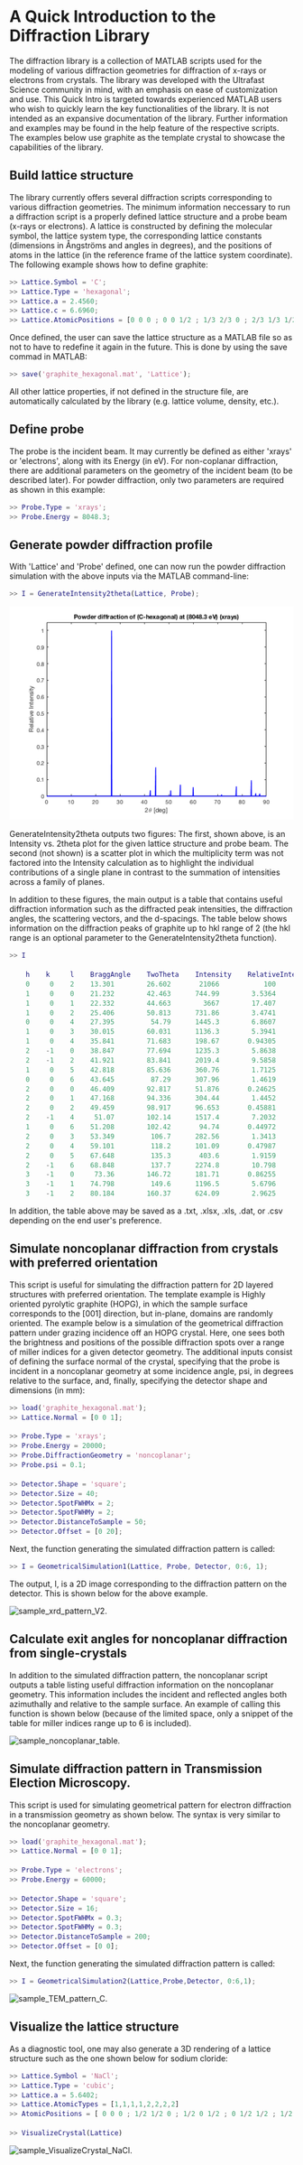 # A Quick Introduction to the Diffraction Library

The diffraction library is a collection of MATLAB scripts used for the modeling of various diffraction geometries for diffraction of x-rays or electrons from crystals. The library was developed with the Ultrafast Science community in mind, with an emphasis on ease of customization and use. This Quick Intro is targeted towards experienced MATLAB users who wish to quickly learn the key functionalities of the library. It is not intended as an expansive documentation of the library. Further information and examples may be found in the help feature of the respective scripts. The examples below use graphite as the template crystal to showcase the capabilities of the library.

## Build lattice structure

The library currently offers several diffraction scripts corresponding to various diffraction geometries. The minimum information neccessary to run a diffraction script is a properly defined lattice structure and a probe beam (x-rays or electrons). A lattice is constructed by defining the molecular symbol, the lattice system type, the corresponding lattice constants (dimensions in Ångströms and angles in degrees), and the positions of atoms in the lattice (in the reference frame of the lattice system coordinate). The following example shows how to define graphite:

```matlab
>> Lattice.Symbol = 'C';   
>> Lattice.Type = 'hexagonal'; 
>> Lattice.a = 2.4560;
>> Lattice.c = 6.6960;
>> Lattice.AtomicPositions = [0 0 0 ; 0 0 1/2 ; 1/3 2/3 0 ; 2/3 1/3 1/2];
```

Once defined, the user can save the lattice structure as a MATLAB file so as not to have to redefine it again in the future. This is done by using the save commad in MATLAB:

```matlab
>> save('graphite_hexagonal.mat', 'Lattice'); 
```
All other lattice properties, if not defined in the structure file, are automatically calculated by the library (e.g. lattice volume, density, etc.).

## Define probe

The probe is the incident beam. It may currently be defined as either 'xrays' or 'electrons', along with its Energy (in eV). For non-coplanar diffraction, there are additional parameters on the geometry of the incident beam (to be described later). For powder diffraction, only two parameters are required as shown in this example:

```matlab
>> Probe.Type = 'xrays';
>> Probe.Energy = 8048.3;
```

## Generate powder diffraction profile

With 'Lattice' and 'Probe' defined, one can now run the powder diffraction simulation with the above inputs via the MATLAB command-line:

```matlab
>> I = GenerateIntensity2theta(Lattice, Probe);
```

![sample_powder_diffraction.](sample_powder_diffraction.png)

GenerateIntensity2theta outputs two figures: The first, shown above, is an Intensity vs. 2theta plot for the given lattice structure and probe beam. The second (not shown) is a scatter plot in which the multiplicity term was not factored into the Intensity calculation as to highlight the individual contributions of a single plane in contrast to the summation of intensities across a family of planes.

In addition to these figures, the main output is a table that contains useful diffraction information such as the diffracted peak intensities, the diffraction angles, the scattering vectors, and the d-spacings. The table below shows information on the diffraction peaks of graphite up to hkl range of 2 (the hkl range is an optional parameter to the GenerateIntensity2theta function).

```matlab
>> I 
 
    h    k     l    BraggAngle    TwoTheta    Intensity    RelativeIntensity       d         Q          S       m 
    0     0    2    13.301        26.602       21066           100                3.348    1.8767    0.29869     2
    1     0    0    21.232        42.463      744.99        3.5364                2.127    2.9541    0.47015     6
    1     0    1    22.332        44.663        3667        17.407               2.0271    3.0995     0.4933    12
    1     0    2    25.406        50.813      731.86        3.4741               1.7953    3.4998    0.55701    12
    0     0    4    27.395         54.79      1445.3        6.8607                1.674    3.7534    0.59737     2
    1     0    3    30.015        60.031      1136.3        5.3941               1.5398    4.0806    0.64944    12
    1     0    4    35.841        71.683      198.67       0.94305               1.3154    4.7765     0.7602    12
    2    -1    0    38.847        77.694      1235.3        5.8638                1.228    5.1166    0.81433     6
    2    -1    2    41.921        83.841      2019.4        9.5858               1.1529    5.4499    0.86738    12
    1     0    5    42.818        85.636      360.76        1.7125               1.1333    5.5443     0.8824    12
    0     0    6    43.645         87.29      307.96        1.4619                1.116    5.6301    0.89606     2
    2     0    0    46.409        92.817      51.876       0.24625               1.0635    5.9081    0.94031     6
    2     0    1    47.168        94.336      304.44        1.4452               1.0503    5.9822     0.9521    12
    2     0    2    49.459        98.917      96.653       0.45881               1.0136     6.199    0.98661    12
    2    -1    4     51.07        102.14      1517.4        7.2032              0.99015    6.3457     1.0099    12
    1     0    6    51.208        102.42       94.74       0.44972              0.98823     6.358     1.0119    12
    2     0    3    53.349         106.7      282.56        1.3413              0.96007    6.5445     1.0416    12
    2     0    4    59.101         118.2      101.09       0.47987              0.89765    6.9996      1.114    12
    2     0    5    67.648         135.3       403.6        1.9159              0.83282    7.5444     1.2007    12
    2    -1    6    68.848         137.7      2274.8        10.798              0.82589    7.6077     1.2108    12
    3    -1    0     73.36        146.72      181.71       0.86255              0.80391    7.8157     1.2439    12
    3    -1    1    74.798         149.6      1196.5        5.6796              0.79818    7.8719     1.2528    24
    3    -1    2    80.184        160.37      624.09        2.9625               0.7817    8.0379     1.2793    24
```
In addition, the table above may be saved as a .txt, .xlsx, .xls, .dat, or .csv depending on the end user's preference. 

## Simulate noncoplanar diffraction from crystals with preferred orientation

This script is useful for simulating the diffraction pattern for 2D layered structures with preferred orientation. The template example is Highly oriented pyrolytic graphite (HOPG), in which the sample surface corresponds to the [001] direction, but in-plane, domains are randomly oriented. The example below is a simulation of the geometrical diffraction pattern under grazing incidence off an HOPG crystal. Here, one sees both the brightness and positions of the possible diffraction spots over a range of miller indices for a given detector geometry. The additional inputs consist of defining the surface normal of the crystal, specifying that the probe is incident in a noncoplanar geometry at some incidence angle, psi, in degrees relative to the surface, and, finally, specifying the detector shape and dimensions (in mm):

```matlab
>> load('graphite_hexagonal.mat');
>> Lattice.Normal = [0 0 1];

>> Probe.Type = 'xrays';
>> Probe.Energy = 20000;
>> Probe.DiffractionGeometry = 'noncoplanar';
>> Probe.psi = 0.1;

>> Detector.Shape = 'square';
>> Detector.Size = 40;
>> Detector.SpotFWHMx = 2;
>> Detector.SpotFWHMy = 2;
>> Detector.DistanceToSample = 50;
>> Detector.Offset = [0 20];
```
Next, the function generating the simulated diffraction pattern is called:

```matlab
>> I = GeometricalSimulation1(Lattice, Probe, Detector, 0:6, 1);
```

The output, I, is a 2D image corresponding to the diffraction pattern on the detector. This is shown below for the above example.    

![sample_xrd_pattern_V2.](sample_xrd_pattern_V2.png)

## Calculate exit angles for noncoplanar diffraction from single-crystals

In addition to the simulated diffraction pattern, the noncoplanar script outputs a table listing useful diffraction information on the noncoplanar geometry. This information includes the incident and reflected angles both azimuthally and relative to the sample surface. An example of calling this function is shown below (because of the limited space, only a snippet of the table for miller indices range up to 6 is included).

![sample_noncoplanar_table.](sample_noncoplanar_table.png)

## Simulate diffraction pattern in Transmission Election Microscopy.

This script is used for simulating geometrical pattern for electron diffraction in a transmission geometry as shown below. The syntax is very similar to the noncoplanar geometry.

```matlab
>> load('graphite_hexagonal.mat');
>> Lattice.Normal = [0 0 1];

>> Probe.Type = 'electrons';
>> Probe.Energy = 60000;

>> Detector.Shape = 'square'; 
>> Detector.Size = 16;  
>> Detector.SpotFWHMx = 0.3;
>> Detector.SpotFWHMy = 0.3;
>> Detector.DistanceToSample = 200; 
>> Detector.Offset = [0 0];
```

Next, the function generating the simulated diffraction pattern is called:

```matlab
>> I = GeometricalSimulation2(Lattice,Probe,Detector, 0:6,1);
```

![sample_TEM_pattern_C.](sample_TEM_pattern_C.png)

## Visualize the lattice structure
As a diagnostic tool, one may also generate a 3D rendering of a lattice structure such as the one shown below for sodium cloride: 

```matlab
>> Lattice.Symbol = 'NaCl';
>> Lattice.Type = 'cubic';
>> Lattice.a = 5.6402;
>> Lattice.AtomicTypes = [1,1,1,1,2,2,2,2]
>> AtomicPositions = [ 0 0 0 ; 1/2 1/2 0 ; 1/2 0 1/2 ; 0 1/2 1/2 ; 1/2 1/2 1/2 ; 0 0 1/2 ; 0 1/2 0 ; 1/2 0 0 ]

>> VisualizeCrystal(Lattice)
```

![sample_VisualizeCrystal_NaCl.](sample_VisualizeCrystal_NaCl.png)


